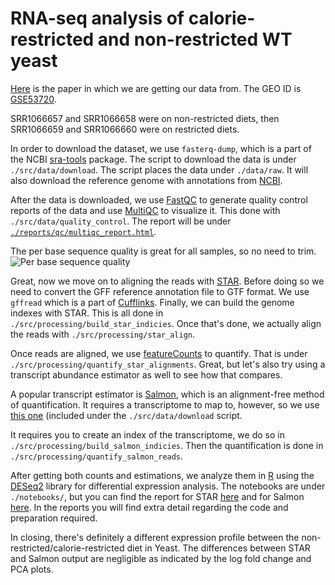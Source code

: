 # RNA-seq analysis of calorie-restricted and non-restricted WT yeast

[Here](https://www.cell.com/cell-metabolism/fulltext/S1550-4131(14)00167-3?_returnURL=https%3A%2F%2Flinkinghub.elsevier.com%2Fretrieve%2Fpii%2FS1550413114001673%3Fshowall%3Dtrue) is the paper in which we are getting our data from. The GEO ID is [GSE53720](https://www.ncbi.nlm.nih.gov/geo/query/acc.cgi?acc=GSE53720).

SRR1066657 and SRR1066658 were on non-restricted diets, then SRR1066659 and SRR1066660 were on restricted diets.

In order to download the dataset, we use `fasterq-dump`, which is a part of the NCBI [sra-tools](https://github.com/ncbi/sra-tools) package. The script to download the data is under `./src/data/download`. The script places the data under `./data/raw`. It will also download the reference genome with annotations from [NCBI](https://www.ncbi.nlm.nih.gov/genome/?term=Saccharomyces%20cerevisiae[Organism]&cmd=DetailsSearch).

After the data is downloaded, we use [FastQC](https://www.bioinformatics.babraham.ac.uk/projects/fastqc/) to generate quality control reports of the data and use [MultiQC](https://multiqc.info/) to visualize it. This done with `./src/data/quality_control`. The report will be under [`./reports/qc/multiqc_report.html`](https://0petya.github.io/bioinformatics-2/homework/rna-seq/reports/qc/multiqc_report.html).

The per base sequence quality is great for all samples, so no need to trim.
![Per base sequence quality](https://0petya.github.io/bioinformatics-2/homework/rna-seq/reports/figures/fastqc_per_sequence_quality_scores_plot.png)

Great, now we move on to aligning the reads with [STAR](https://github.com/alexdobin/STAR). Before doing so we need to convert the GFF reference annotation file to GTF format. We use `gffread` which is a part of [Cufflinks](http://cole-trapnell-lab.github.io/cufflinks/). Finally, we can build the genome indexes with STAR. This is all done in `./src/processing/build_star_indicies`. Once that's done, we actually align the reads with `./src/processing/star_align`.

Once reads are aligned, we use [featureCounts](http://bioinf.wehi.edu.au/featureCounts/) to quantify. That is under `./src/processing/quantify_star_alignments`. Great, but let's also try using a transcript abundance estimator as well to see how that compares.

A popular transcript estimator is [Salmon](https://salmon.readthedocs.io/en/latest/salmon.html), which is an alignment-free method of quantification. It requires a transcriptome to map to, however, so we use [this one](https://www.ncbi.nlm.nih.gov/genome/?term=S288C%20saccharomyces%20cerevisiae&utm_source=gquery&utm_medium=search) (included under the `./src/data/download` script.

It requires you to create an index of the transcriptome, we do so in `./src/processing/build_salmon_indicies`. Then the quantification is done in `./src/processing/quantify_salmon_reads`.

After getting both counts and estimations, we analyze them in [R](https://www.r-project.org/) using the [DESeq2](https://bioconductor.org/packages/release/bioc/html/DESeq2.html) library for differential expression analysis. The notebooks are under `./notebooks/`, but you can find the report for STAR [here](https://0petya.github.io/bioinformatics-2/homework/rna-seq/reports/star_counts_analysis.nb.html) and for Salmon [here](https://0petya.github.io/bioinformatics-2/homework/rna-seq/reports/salmon_estimation_analysis.nb.html). In the reports you will find extra detail regarding the code and preparation required.

In closing, there's definitely a different expression profile between the non-restricted/calorie-restricted diet in Yeast. The differences between STAR and Salmon output are negligible as indicated by the log fold change and PCA plots.
